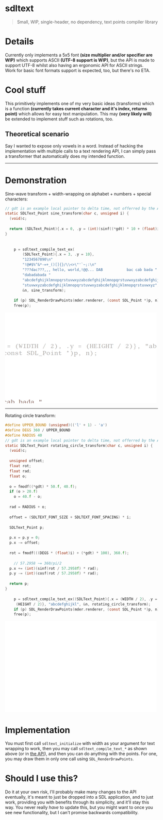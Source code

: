 # sdltext
> Small, WIP, single-header, no dependency, text points compiler library 

# Details
Currently only implements a 5x5 font **(size multiplier and/or specifier are WIP)** which supports ASCII **(UTF-8 support is WIP)**, but the API is made to support UTF-8 whilst also having an ergonomic API for ASCII strings.
<br>
Work for basic font formats support is expected, too, but there's no ETA.

# Cool stuff
This primitively implements one of my very basic ideas (transforms) which is a function **(currently takes current character and it's index, returns point)** which allows for easy text manipulation. This may **(very likely will)** be extended to implement stuff such as rotations, too.

## Theoretical scenario
Say I wanted to expose only vowels in a word. Instead of hacking the implementation with multiple calls to a text rendering API, I can simply pass a transformer that automatically does my intended function.

<hr>

# Demonstration

Sine-wave transform + width-wrapping on alphabet + numbers + special characters:
```c
// gdt is an example local pointer to delta time, not offerred by the API
static SDLText_Point sine_transform(char c, unsigned i) {
  (void)c;

  return (SDLText_Point){.x = 0, .y = (int)(sinf((*gdt) * 10 + (float)i) * 2.f)};
}


    p = sdltext_compile_text_ex(
        (SDLText_Point){.x = 3, .y = 10},
        "1234567890\n"
        "!@#$%^&*-=+_()[]{}/\\<>\"'`~;:\n"
        "???dac???,,, hello, world,!@@... DAB			bac cab bada "
        "dabadabada "
        "abcdefghijklmnopqrstuvwxyzabcdefghijklmnopqrstuvwxyzabcdefghijklmnopqr"
        "stuvwxyzabcdefghijklmnopqrstuvwxyzabcdefghijklmnopqrstuvwxyz",
        &n, sine_transform);

    if (p) SDL_RenderDrawPoints(mder.renderer, (const SDL_Point *)p, n);
    free(p);
``` 

![](static/sine.gif)


<hr>

Rotating circle transform:
```c
#define UPPER_BOUND (unsigned)(('l' + 1) - 'a')
#define DEGS 360 / UPPER_BOUND
#define RADIUS 40
// gdt is an example local pointer to delta time, not offerred by the API
static SDLText_Point rotating_circle_transform(char c, unsigned i) {
  (void)c;

  unsigned offset;
  float rot;
  float rad;
  float o;

  o = fmodf((*gdt) * 50.f, 40.f);
  if (o > 20.f)
    o = 40.f - o;

  rad = RADIUS + o;

  offset = (SDLTEXT_FONT_SIZE + SDLTEXT_FONT_SPACING) * i;

  SDLText_Point p;

  p.x = p.y = 0;
  p.x -= offset;

  rot = fmodf(((DEGS * (float)i) + (*gdt) * 100), 360.f);

	// 57.2958 ~= 360/pi/2
  p.x += (int)(sinf(rot / 57.2958f) * rad);
  p.y -= (int)(cosf(rot / 57.2958f) * rad);

  return p;
}

	p = sdltext_compile_text_ex((SDLText_Point){.x = (WIDTH / 2), .y =
     (HEIGHT / 2)}, "abcdefghijkl", &n, rotating_circle_transform);
	if (p) SDL_RenderDrawPoints(mder.renderer, (const SDL_Point *)p, n);
	free(p);
```

![](static/circle.gif)

# Implementation
You must first call `sdltext_initialize` with width as your argument for text wrapping to work, then you may call `sdltext_compile_text_*` as shown above (or in [the API](sdltext.h)), and then you can do anything with the points. For one, you may draw them in only one call using `SDL_RenderDrawPoints`.

# Should I use this?
Do it at your own risk, I'll probably make many changes to the API eventually, it's meant to just be dropped into a SDL application, and to just work, providing you with benefits through its simplicity, and it'll stay this way. You never really *have* to update this, but you might want to once you see new functionality, but I can't promise backwards compatibility.
